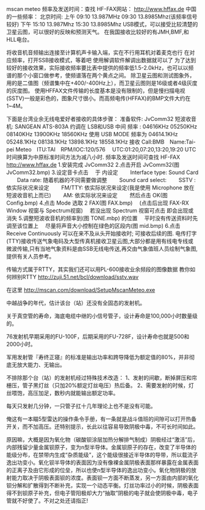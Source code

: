 mscan meteo
频率及发送时间：查找 HF-FAX网站： http://www.hffax.de
中国的一些频率：
北京时间:
上午 09:10  13.987MHz
     09:30  13.8985Mhz(该频率信号较好)
下午 15:10  13.987Mhz
     15:30  13.8985Mhz
  USB模式，可以接受比较清楚的卫星云图，可以很好的反映和预测天气。
在我国接收比较好的有JMH,BMF,和HLL电台。

将收音机音频输出连接至计算机声卡输入端，实在不行用耳机对着麦克也行
在对应频率，打开SSB接收模式，等着吧
使用解调软件解调出数据就可以了
为了达到较好的接收效果，实际接收频率要比表中提供的频率低1.5-2.0kHz，也可以以频谱的那个小窗口做参考，使频谱落在两个黄点之间。
除卫星云图和测试图象外，用的是二值图（频谱集中在+400/-400Hz上），而卫星云图则是16级或者4级灰度的灰度图。
    使用HFFAX文件传输的长度基本是没有限制的，但是慢扫描电视(SSTV)一般是彩色的，图象尺寸很小。而高频电传(HFFAX)的BMP文件大约在1~4M。

下面是台湾业余无线电爱好者接收的具体步骤：
准备软件: JvComm32
短波收音机: SANGEAN ATS-803A 约调在 LSB和USB 中间
频率 : 04616KHz 05250KHz 08140KHz 13900KHz 18560KHz
使用 USB MODE 频率为 04614.1KHz 05248.1KHz 08138.1KHz 13898.1KHz 18558.1KHz
接收 Call:BMB　Name:Tai-pei Meteo　ITU:TAI　RPM/IOC:120/576　
UTC:01:20,07:20,13:20,19:20
UTC 时间换算为中原标准时间方法为减八小时.
频率及发送时间可查找 HF-FAX http://www.hffax.de
1.安装完成 JvComm32
2.点击开启 JvComm32(图JvComm32.bmp)
3.设定音卡点击
　于 内设定
　　Interface type: Sound Card
　　Data rate: 随着机器的不同需要做调整
　　Sound card select:
　　SSTV : 依实际状况来设定
　　FM/TTY: 依实际状况来设定(我是使用 Microphone 放在短波收音机上而已)
　　AM: 依实际状况来设定
　　然后点击 OK(图 Config.bmp)
4.点击 Mode 选取 2 FAX(图 FAX.bmp)
　(点击后出现 FAX-RX Window 视窗与 Spectrum视窗)
　若没出现 Spectrum 视窗可点击 即会出现或消失
5.调整短波收音机的频率到(图 TONE.mbp) 的位置
　平时没有传送资料时先调至该位置上
　尽量将声音大小控制在绿色的区段内(图 mid.bmp)
6.点击 Receive Continuously 可以在来不及从头开始接收时; 可接收后续的图.
    电传打字(TTY)接收传送气象电码及大型传真机接收卫星云图,大部分都是用有线电专线或微波传输,只有当地气象资料是由SSB无线电传送,再交由气象值班人员绘制气象图,提供有关人员参考。

传输方式属于RTTY，其实我们还可以用PL-600接收业余频段的图像数据
教你如何辨别RTTY http://zuji.51.net/bcl/download/sstv.wav

在这里
http://mscan.com/download/SetupMscanMeteo.exe

中越战争的年代，估计该台（站）还没有全固态的发射机。

关于真空管的寿命，海底电缆中继的小信号管子，设计寿命是100,000小时数量级的。

76发射机早期采用的FU-100F，后期采用的FU-728F，设计寿命也就是500和2000小时。

军用发射管『寿终正寝』的标准是输出功率和跨导降低为额定值的80%，并非彻底无放大能力、无输出。

不排除那个台（站）的发射机经过特殊技术改造：
1、发射的间歇，断掉屏压和帘栅压，管子黑灯丝（只加20%额定灯丝电压）热后备。
2、需要发射的时候，灯丝喂饱，高压加足，数秒内就能输出额定功率。

每天只发射几分钟，一只管子扛十几年理论上也不是没有可能。


俺这有一本瞄5型雷达的操作条令手册，有一条就是战斗值班的间隙可以打开热备开关，而不加高压。还特别提示，长此以往容易导致阴极中毒，不可长时间如此。

原因嘛，大概是因为氧化物（碳酸钡涂层加热分解排气制成）阴极经过“激活”后，内部残留少量金属钡原子，变为n型半导体。金属钡原子的存在，改变了半导体的能级分布，在禁带内生成“杂质能级”，这个能级很接近半导体的导带，所以载流子逸出功变小。氧化钡半导体的表面因为没有像裸金属阴极表面那样暴露在金属表面的正离子及由它形成的位垒，所以也使n型半导体的逸出功变小。氧化物阴极的放射能力取决于阴极表面钡的浓度。表面钡一方面不断蒸发，另一方面由内部的氧化钡分解和扩散得到不断补充，实现一个动态平衡。灯丝功率过小的时候，阴极表面得不到钡原子补充，但电子管阳极却大力“抽取”阴极的电子就会使阴极中毒，电子管就不好使了。不对之处还请指正!
